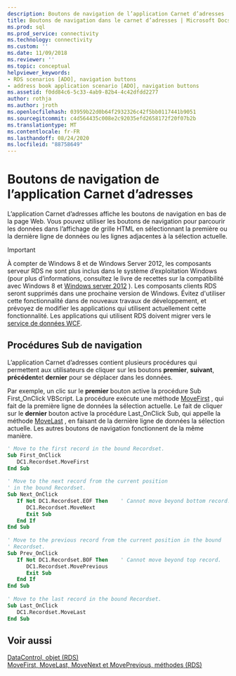 ```yaml
---
description: Boutons de navigation de l’application Carnet d’adresses
title: Boutons de navigation dans le carnet d’adresses | Microsoft Docs
ms.prod: sql
ms.prod_service: connectivity
ms.technology: connectivity
ms.custom: ''
ms.date: 11/09/2018
ms.reviewer: ''
ms.topic: conceptual
helpviewer_keywords:
- RDS scenarios [ADO], navigation buttons
- address book application scenario [ADO], navigation buttons
ms.assetid: f0dd84c6-5c33-4ab9-82b4-4c42dfdd2277
author: rothja
ms.author: jroth
ms.openlocfilehash: 03959b22d0b64f2932326c42f5bb0117441b9051
ms.sourcegitcommit: c4d564435c008e2c92035efd2658172f20f07b2b
ms.translationtype: MT
ms.contentlocale: fr-FR
ms.lasthandoff: 08/24/2020
ms.locfileid: "88758649"
---
```

# <a name="address-book-navigation-buttons"></a>Boutons de navigation de l’application Carnet d’adresses
L’application Carnet d’adresses affiche les boutons de navigation en bas de la page Web. Vous pouvez utiliser les boutons de navigation pour parcourir les données dans l’affichage de grille HTML en sélectionnant la première ou la dernière ligne de données ou les lignes adjacentes à la sélection actuelle.  
  
> [!IMPORTANT]
>  À compter de Windows 8 et de Windows Server 2012, les composants serveur RDS ne sont plus inclus dans le système d’exploitation Windows (pour plus d’informations, consultez le livre de recettes sur la compatibilité avec Windows 8 et [Windows server 2012](https://www.microsoft.com/download/details.aspx?id=27416) ). Les composants clients RDS seront supprimés dans une prochaine version de Windows. Évitez d'utiliser cette fonctionnalité dans de nouveaux travaux de développement, et prévoyez de modifier les applications qui utilisent actuellement cette fonctionnalité. Les applications qui utilisent RDS doivent migrer vers le [service de données WCF](https://go.microsoft.com/fwlink/?LinkId=199565).  
  
## <a name="navigation-sub-procedures"></a>Procédures Sub de navigation  
 L’application Carnet d’adresses contient plusieurs procédures qui permettent aux utilisateurs de cliquer sur les boutons **premier**, **suivant**, **précédent**et **dernier** pour se déplacer dans les données.  
  
 Par exemple, un clic sur le **premier** bouton active la procédure Sub First_OnClick VBScript. La procédure exécute une méthode [MoveFirst](../../reference/rds-api/movefirst-movelast-movenext-and-moveprevious-methods-rds.md) , qui fait de la première ligne de données la sélection actuelle. Le fait de cliquer sur le **dernier** bouton active la procédure Last_OnClick Sub, qui appelle la méthode [MoveLast](../../reference/rds-api/movefirst-movelast-movenext-and-moveprevious-methods-rds.md) , en faisant de la dernière ligne de données la sélection actuelle. Les autres boutons de navigation fonctionnent de la même manière.  
  
```vb
' Move to the first record in the bound Recordset.  
Sub First_OnClick  
   DC1.Recordset.MoveFirst  
End Sub  
  
' Move to the next record from the current position   
' in the bound Recordset.  
Sub Next_OnClick  
   If Not DC1.Recordset.EOF Then    ' Cannot move beyond bottom record.  
      DC1.Recordset.MoveNext  
      Exit Sub  
   End If     
End Sub  
  
' Move to the previous record from the current position in the bound   
' Recordset.  
Sub Prev_OnClick  
   If Not DC1.Recordset.BOF Then    ' Cannot move beyond top record.  
      DC1.Recordset.MovePrevious  
      Exit Sub  
   End If  
End Sub  
  
' Move to the last record in the bound Recordset.  
Sub Last_OnClick  
   DC1.Recordset.MoveLast  
End Sub  
```  
  
## <a name="see-also"></a>Voir aussi  
 [DataControl, objet (RDS)](../../reference/rds-api/datacontrol-object-rds.md)   
 [MoveFirst, MoveLast, MoveNext et MovePrevious, méthodes (RDS)](../../reference/rds-api/movefirst-movelast-movenext-and-moveprevious-methods-rds.md)